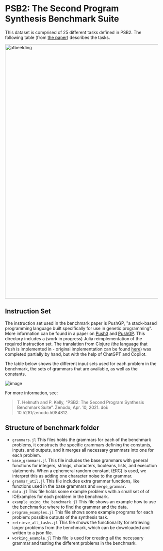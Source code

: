 # PSB2: The Second Program Synthesis Benchmark Suite

This dataset is comprised of 25 different tasks defined in PSB2. The following table (from [the paper](https://dl.acm.org/doi/abs/10.1145/3449639.3459285?casa_token=biEgaE8LwGkAAAAA%3AyObtJCr1MPh3ObTIh6RQUFP7Sx2E4isZAOpTHNWLkJuCcmOPRGnR94xTCddGkTJLwEbx_LpKfFv8)) describes the tasks.

<img width="836" alt="afbeelding" src="https://github.com/Herb-AI/HerbBenchmarks.jl/assets/5456207/590487a8-10da-46b0-ad69-212d1c49a39c">

## Instruction Set
The instruction set used in the benchmark paper is PushGP, "a stack-based programming language built specifically for use in genetic programming". More information can be found in a paper on [Push3](https://dl.acm.org/doi/10.1145/1068009.1068292) and [PushGP](https://link.springer.com/article/10.1023/A:1014538503543). This directory includes a (work in progress) Julia reimplementation of the required instruction set. The translation from Clojure (the language that Push is implemented in - original implementation can be found [here](https://github.com/thelmuth/Clojush/tree/psb2-v1.0/src/clojush/instructions)) was completed partially by hand, but with the help of ChatGPT and Copilot.

The table below shows the different input sets used for each problem in the benchmark, the sets of grammars that are available, as well as the constants.

![image](https://github.com/Herb-AI/HerbBenchmarks.jl/assets/23522361/2f7aac44-833f-4acd-b052-30bbb93bf561)


For more information, see:
> T. Helmuth and P. Kelly, “PSB2: The Second Program Synthesis Benchmark Suite”. Zenodo, Apr. 10, 2021. doi: 10.5281/zenodo.5084812.


## Structure of benchmark folder

- `grammars.jl` This files holds the grammars for each of the benchmark problems, it constructs the specific grammars defining the constants, inputs, and outputs, and it merges all necessary grammars into one for each problem.
- `base_grammars.jl` This file includes the base grammars with general functions for integers, strings, characters, booleans, lists, and execution statements. When a ephemeral random constant (ERC) is used, we interpret this as adding one character noise to the grammar.
- `grammar_util.jl` This file includes extra grammar functions, like functions used in the base grammars and `merge_grammar`.
- `data.jl` This file holds some example problems with a small set of of IOExamples for each problem in the benchmark.
- `example_using_the_benchmark.jl` This file shows an example how to use the benchmarks: where to find the grammar and the data.
- `program_examples.jl` This file shows some example programs for each problem: possible outputs of the synthesis task.
- `retrieve_all_tasks.jl` This file shows the functionality for retrieving larger problems from the benchmark, which can be downloaded and written to a json file.
- `working_example.jl` This file is used for creating all the necessary grammar and testing the different problems in the benchmark. 
